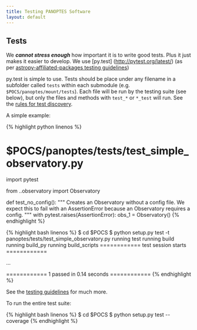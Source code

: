 ```yaml
---
title: Testing PANOPTES Software
layout: default
---
```


## Tests
We ***cannot stress enough*** how important it is to write good tests. Plus it just makes it easier to develop.  We use [py.test] (http://pytest.org/latest/) (as per [astropy-affiliated-packages testing guidelines](http://astropy.readthedocs.org/en/latest/development/testguide.html))

py.test is simple to use. Tests should be place under any filename in a subfolder called `tests` within each submodule (e.g. `$POCS/panoptes/mount/tests`). Each file will be run by the testing suite (see below), but only the files and methods with `test_*` or `*_test` will run. See the [rules for test discovery](http://pytest.org/latest/goodpractises.html#conventions-for-python-test-discovery).

A simple example:

{% highlight python linenos %}
# $POCS/panoptes/tests/test_simple_observatory.py

import pytest

from ..observatory import Observatory

def test_no_config():
    """ Creates an Observatory without a config file. We expect this to
    fail with an AssertionError because an Observatory requires a config.
     """
    with pytest.raises(AssertionError):
        obs_1 = Observatory()
{% endhighlight %}

{% highlight bash linenos %}
$ cd $POCS
$ python setup.py test -t panoptes/tests/test_simple_observatory.py
running test
running build
running build_py
running build_scripts
============ test session starts ============

...<truncated>

============ 1 passed in 0.14 seconds ============
{% endhighlight %}

See the [testing guidelines](http://astropy.readthedocs.org/en/latest/development/testguide.html) for much more.

To run the entire test suite:

{% highlight bash linenos %}
$ cd $POCS
$ python setup.py test --coverage
{% endhighlight %}
